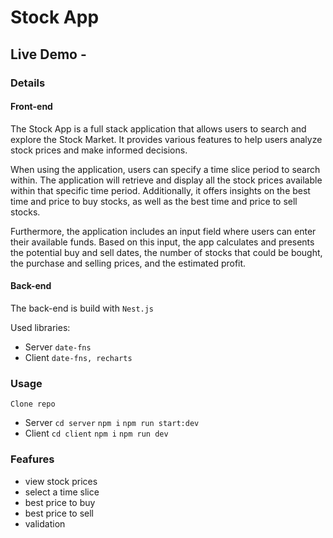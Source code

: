 # Stock App

## Live Demo - 

### Details

#### Front-end
The Stock App is a full stack application that allows users to search and explore the Stock Market. It provides various features to help users analyze stock prices and make informed decisions.

When using the application, users can specify a time slice period to search within. The application will retrieve and display all the stock prices available within that specific time period. Additionally, it offers insights on the best time and price to buy stocks, as well as the best time and price to sell stocks.

Furthermore, the application includes an input field where users can enter their available funds. Based on this input, the app calculates and presents the potential buy and sell dates, the number of stocks that could be bought, the purchase and selling prices, and the estimated profit.

#### Back-end
The back-end is build with `Nest.js`

Used libraries: 

- Server `date-fns`
- Client `date-fns, recharts`

### Usage

`Clone repo`

- Server `cd server` `npm i` `npm run start:dev`
- Client `cd client` `npm i` `npm run dev`

### Feafures

- view stock prices
- select a time slice 
- best price to buy
- best price to sell
- validation

